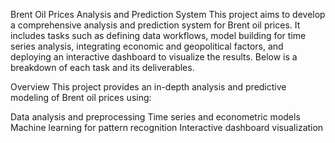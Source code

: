 Brent Oil Prices Analysis and Prediction System
This project aims to develop a comprehensive analysis and prediction system for Brent oil prices. It includes tasks such as defining data workflows, model building for time series analysis, integrating economic and geopolitical factors, and deploying an interactive dashboard to visualize the results. Below is a breakdown of each task and its deliverables.

Overview
This project provides an in-depth analysis and predictive modeling of Brent oil prices using:

Data analysis and preprocessing
Time series and econometric models
Machine learning for pattern recognition
Interactive dashboard visualization
